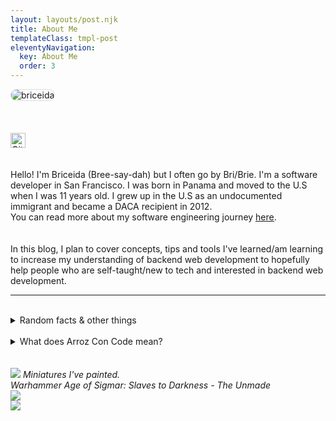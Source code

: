 ```yaml
---
layout: layouts/post.njk
title: About Me
templateClass: tmpl-post
eleventyNavigation:
  key: About Me
  order: 3
---
```


<div>
<img style="border-radius: 1rem; border: 0.1rem solid #ddd;
" src="https://i.imgur.com/xZDnOrOt.jpg" title="briceida" />

</div>
<br>
<br>
<br>
<a class="links" href="https://www.github.com/BMariscal/" target="_blank"><img src="https://camo.githubusercontent.com/2e70a6415486d5d7606d1bc1cdf0d9ec110c2320/68747470733a2f2f696d672e736869656c64732e696f2f6769746875622f666f6c6c6f776572732f424d6172697363616c2e7376673f6c6162656c3d476974487562267374796c653d736f6369616c" alt="GitHub" data-canonical-src="https://img.shields.io/github/followers/BMariscal.svg?label=GitHub&amp;style=social" style="max-width:100%; height:1.5rem;"></a>
<br>
<br>
<br>
<div>
Hello! I'm Briceida <span>(Bree-say-dah)</span> but I often go by Bri/Brie. I'm a software developer in San Francisco.
I was born in Panama and moved to the U.S when I was 11 years old. I grew up in the U.S as an undocumented immigrant and became a DACA recipient in 2012. <div>
You can read more about my software engineering journey <u><a href="https://medium.com/engineers-optimizely/from-security-guard-to-backend-engineer-how-the-i-own-it-scholarship-changed-my-life-ebf1d370ffc3" target="_blank">here</a></u>.
</div>
<br>
<br>
<div>
In this blog, I plan to cover concepts, tips and tools I've learned/am learning to increase my understanding of backend web development to hopefully help people who are self-taught/new to tech and interested in backend web development.
</div>
<hr>
</br>
<details>
<summary>Random facts & other things</summary>

<ul style="list-style-type: none;">
<li> I learned all I know about American '70s/'80s/'90s pop culture from VH1's <i>I Love the 70s/80s/90s</i> series and <i>Sentimental Journeys</i>
  by Joan Didion.
  </li>
  </br>
<li>
  My ancestors built the
  <a href="https://revista.drclas.harvard.edu/book/chinese-panam%C3%A1-also-have-story-tell%E2%80%A6" target="_blank"> Panama Railroad</a> and the
  <a href="http://blackexpat.com/new/magazine-archives/2009-new-year/back-in-the-day-west-indian-migrants/" target="_blank">Panama Canal</a>.
</li>
  </br>
<li>
  My mother is the strongest, most amazing woman I know. 
    </li>
    </br>
<img src="https://i.imgur.com/srkuXPOm.jpg" title="mom hugging her sunflowers" />
</br>
</br>
</br>

</br>
<li>
I still love Anthropology. Much like Philosophy, Anthropology doesn't pay well/at all, but it's still awesome. Anthropology makes you think about the world around you, the world that exists beyond what you can see. This field pushes us to self-reflect and think about how nature and nurture shape who we are as a species; how cultural constructs shape our laws, every day lives and behaviors.

<li>
As a multiracial and socially anxious person who has always felt like an outsider, Anthropology was/is a way for me to understand the world around me. I'm still interested in <i>Biopolitics</i> and how nature/culture impacts how we interact and shape the world around us. Most of the things you value ... things that shape the world and your every day life, are social constructs. Each person creates their own "constructed reality" that drives their behaviors. Once you acknowlege/accept your mortality and that most of the things you know to be true are social constructs, what is your purpose in life?
</li>
</br>
<li>
Regardless of your religious beliefs, treat this life as the only life you will live.
What do you want to improve/change about this reality before you die? Do that!
Make this reality a little better for people who can't experience the good things in life, the things that are so easily accessible to you because of your priviledge. Appreciate the small things in life because they are fleeting, and make an effort to help others so that they too can experience the good things you've experienced.
</li>
</br>
<li>
Once you've experienced economic distress, <ul> <a href="https://www.newyorker.com/magazine/2020/03/23/why-americans-are-dying-from-despair" style="text-decoration: underline;"  target="_blank"> deaths of despair unfortunately make sense</a></u>. Economic distress is probably not a thing you've ever experienced but it takes a huge toll on a person's life. The high rate of suicides in the <u><a href="https://www.usatoday.com/in-depth/news/investigations/2020/03/09/climate-tariffs-debt-and-isolation-drive-some-farmers-suicide/4955865002/"  target="_blank">farming community</a></u>, the opiate and the crack epidemics all make sense once you've experienced/understand economic distress. Even if you haven't experienced economic distress, put yourself in other people's shoes. Talk to a person who has experienced poverty and listen. Things do not need to happen to you/a friend/loved one for these experiences to be real issues. Be better. Do more.
</li>
<blockquote>
<p>What is needed today is a fundamental re-experience of the oneness of all living things.</p>
<footer> —Albert Hofmann
</footer>
</blockquote>
</ul>
</details>
</div>
<div>
<br>
<details>
<summary>What does <span> Arroz Con Code</span> mean?</summary>
<br>
Literal translation: <i>Rice With Code.</i>
<br>
Back in Panama when I was a tiny Briceida, my mom always cooked arroz con pollo on birthdays and I remember eating arroz con coco with fried fish and candied bananas (<i>Platanos en Tentacion</i>) every time I went to my grandmother's home. Arroz con gandules was always and will always be my favorite dish. Rice-based dishes are a big staple in Latin American/Caribbean cusine.
<br>
<div>
Arroz Con Code is an amalgamation of two of the best things in life (imo), food and coding!
</div>
</details>
<br>
<br>
<div class="slideshow-container" style="max-width:90%;">

<div class="mySlides fade one">
  <img src="https://i.imgur.com/PRmKuAUl.jpg">
  <cite>Miniatures I've painted. </br> Warhammer Age of Sigmar: Slaves to Darkness - The Unmade
  </cite>
</div>

<div class="mySlides fade two">
  <img src="https://i.imgur.com/fIRnKGdl.jpg">
  <div class="text"></div>
</div>

<div class="mySlides fade three">
  <img src="https://i.imgur.com/IVl4fUbl.jpg">
  <div class="text"></div>
</div>
</div>
<br>

<div style="text-align:center">
  <span class="dot" onclick="currentSlide(1)"></span> 
  <span class="dot" onclick="currentSlide(2)"></span> 
  <span class="dot" onclick="currentSlide(3)"></span> 
</div>
